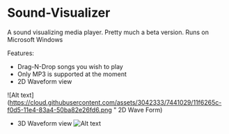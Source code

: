 # Sound-Visualizer
A sound visualizing media player. Pretty much a beta version.
Runs on Microsoft Windows

Features:
- Drag-N-Drop songs you wish to play
- Only MP3 is supported at the moment
- 2D Waveform view

![Alt text](https://cloud.githubusercontent.com/assets/3042333/7441029/11f6265c-f0d5-11e4-83a4-50ba82e26fd6.png " 2D Wave Form)

- 3D Waveform view
![Alt text](https://cloud.githubusercontent.com/assets/3042333/7440985/89341dd4-f0d3-11e4-950d-c2e31b83c0d3.png " 3D Wave Form" )


